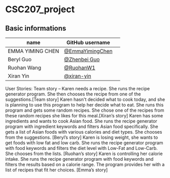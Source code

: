 # CSC207_project

## Basic informations
| name      | GitHub username      |                   |
|-----------|---------------------|--------------------------------|
| EMMA YIMING CHEN | [@EmmaYimingChen](https://github.com/EmmaYimingChen) |  |
|     Beryl Guo    | [@Zhenbei Guo](https://github.com/GBeryl) |  |
|    Ruohan Wang   | [@RuohanW1](https://github.com/RuohanW1) |  |
|     Xiran Yin    | [@xiran-yin](https://github.com/xiran-yin) |  |


User Stories: 
Team story – Karen needs a recipe. She runs the recipe generator program. She then chooses the recipe from one of the suggestions.[Team story]
Karen hasn't decided what to cook today, and she is planning to use this program to help her decide what to eat.  She runs this program and gets some random recipes. She chose one of the recipes from these random recipes she likes for this meal.[Xiran’s story]
Karen has some ingredients and wants to cook Asian food. She runs the recipe generator program with ingredient keywords and filters Asian food specifically. She gets a list of Asian foods with various calories and diet types. She chooses from the suggestions. [Beryl’s story] 
Karen is losing weight, she wants to get foods with low fat and low carb. She runs the recipe generator program with food keywords and filters the diet level with Low-Fat and Low-Carb. She chooses from the lists. [Ruohan’s story]
Karen is controlling her calorie intake. She runs the recipe generator program with food keywords and filters the results based on a calorie range. The program provides her with a list of recipes that fit her choices. [Emma’s story]

